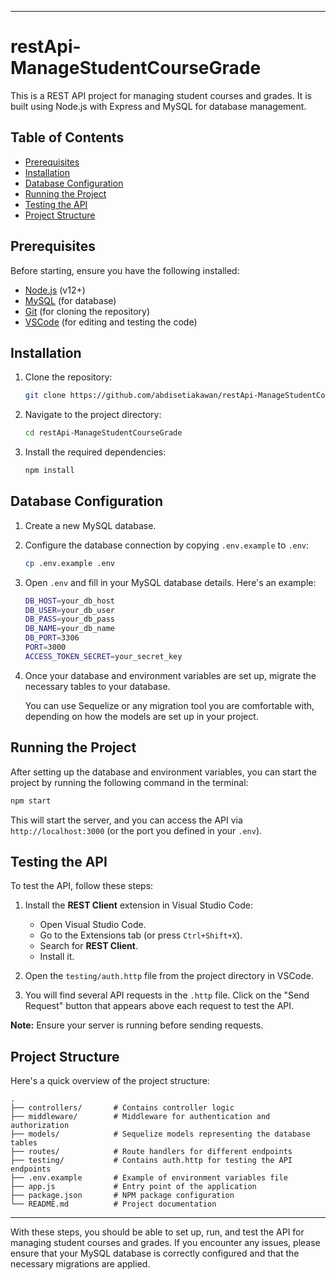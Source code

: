 
---

# restApi-ManageStudentCourseGrade

This is a REST API project for managing student courses and grades. It is built using Node.js with Express and MySQL for database management.

## Table of Contents

- [Prerequisites](#prerequisites)
- [Installation](#installation)
- [Database Configuration](#database-configuration)
- [Running the Project](#running-the-project)
- [Testing the API](#testing-the-api)
- [Project Structure](#project-structure)

## Prerequisites

Before starting, ensure you have the following installed:

- [Node.js](https://nodejs.org/) (v12+)
- [MySQL](https://www.mysql.com/) (for database)
- [Git](https://git-scm.com/) (for cloning the repository)
- [VSCode](https://code.visualstudio.com/) (for editing and testing the code)

## Installation

1. Clone the repository:

   ```bash
   git clone https://github.com/abdisetiakawan/restApi-ManageStudentCourseGrade.git
   ```

2. Navigate to the project directory:

   ```bash
   cd restApi-ManageStudentCourseGrade
   ```

3. Install the required dependencies:

   ```bash
   npm install
   ```

## Database Configuration

1. Create a new MySQL database.

2. Configure the database connection by copying `.env.example` to `.env`:

   ```bash
   cp .env.example .env
   ```

3. Open `.env` and fill in your MySQL database details. Here's an example:

   ```bash
   DB_HOST=your_db_host
   DB_USER=your_db_user
   DB_PASS=your_db_pass
   DB_NAME=your_db_name
   DB_PORT=3306
   PORT=3000
   ACCESS_TOKEN_SECRET=your_secret_key
   ```

4. Once your database and environment variables are set up, migrate the necessary tables to your database.

   You can use Sequelize or any migration tool you are comfortable with, depending on how the models are set up in your project.

## Running the Project

After setting up the database and environment variables, you can start the project by running the following command in the terminal:

```bash
npm start
```

This will start the server, and you can access the API via `http://localhost:3000` (or the port you defined in your `.env`).

## Testing the API

To test the API, follow these steps:

1. Install the **REST Client** extension in Visual Studio Code:

   - Open Visual Studio Code.
   - Go to the Extensions tab (or press `Ctrl+Shift+X`).
   - Search for **REST Client**.
   - Install it.

2. Open the `testing/auth.http` file from the project directory in VSCode.

3. You will find several API requests in the `.http` file. Click on the "Send Request" button that appears above each request to test the API.

**Note:** Ensure your server is running before sending requests.

## Project Structure

Here's a quick overview of the project structure:

```
.
├── controllers/       # Contains controller logic
├── middleware/        # Middleware for authentication and authorization
├── models/            # Sequelize models representing the database tables
├── routes/            # Route handlers for different endpoints
├── testing/           # Contains auth.http for testing the API endpoints
├── .env.example       # Example of environment variables file
├── app.js             # Entry point of the application
├── package.json       # NPM package configuration
└── README.md          # Project documentation
```

---

With these steps, you should be able to set up, run, and test the API for managing student courses and grades. If you encounter any issues, please ensure that your MySQL database is correctly configured and that the necessary migrations are applied.
